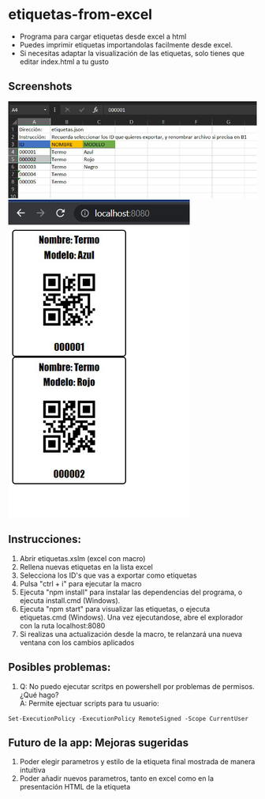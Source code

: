 # etiquetas-from-excel
+ Programa para cargar etiquetas desde excel a html  
+ Puedes imprimir etiquetas importandolas facilmente desde excel.
+ Si necesitas adaptar la visualización de las etiquetas, solo tienes que editar index.html a tu gusto

## Screenshots
![excel screenshot](./img/screen%20excel.JPG)
![app screenshot](./img/screen%20explorer.JPG)

## Instrucciones:

1. Abrir etiquetas.xslm (excel con macro)  
2. Rellena nuevas etiquetas en la lista excel  
3. Selecciona los ID's que vas a exportar como etiquetas  
4. Pulsa "ctrl + i" para ejecutar la macro  
5. Ejecuta "npm install" para instalar las dependencias del programa, o ejecuta install.cmd (Windows).  
6. Ejecuta "npm start" para visualizar las etiquetas, o ejecuta etiquetas.cmd (Windows). Una vez ejecutandose, abre el explorador con la ruta localhost:8080
7. Si realizas una actualización desde la macro, te relanzará una nueva ventana con los cambios aplicados

## Posibles problemas:

1. Q: No puedo ejecutar scritps en powershell por problemas de permisos. ¿Qué hago?  
A: Permite ejectuar scripts para tu usuario:  
```
Set-ExecutionPolicy -ExecutionPolicy RemoteSigned -Scope CurrentUser
```
## Futuro de la app: Mejoras sugeridas

1. Poder elegir parametros y estilo de la etiqueta final mostrada de manera intuitiva  
2. Poder añadir nuevos parametros, tanto en excel como en la presentación HTML de la etiqueta
